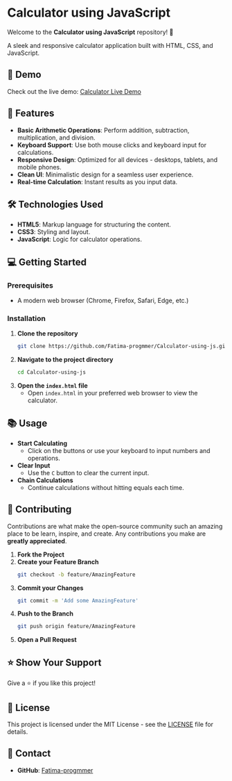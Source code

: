 # Calculator using JavaScript

Welcome to the **Calculator using JavaScript** repository! 🧮

A sleek and responsive calculator application built with HTML, CSS, and JavaScript.

## 🚀 Demo

Check out the live demo: [Calculator Live Demo](https://your-live-demo-link.com)

## 🌟 Features

- **Basic Arithmetic Operations**: Perform addition, subtraction, multiplication, and division.
- **Keyboard Support**: Use both mouse clicks and keyboard input for calculations.
- **Responsive Design**: Optimized for all devices - desktops, tablets, and mobile phones.
- **Clean UI**: Minimalistic design for a seamless user experience.
- **Real-time Calculation**: Instant results as you input data.

## 🛠️ Technologies Used

- **HTML5**: Markup language for structuring the content.
- **CSS3**: Styling and layout.
- **JavaScript**: Logic for calculator operations.

## 💻 Getting Started

### Prerequisites

- A modern web browser (Chrome, Firefox, Safari, Edge, etc.)

### Installation

1. **Clone the repository**
   ```bash
   git clone https://github.com/Fatima-progmmer/Calculator-using-js.git
   ```
2. **Navigate to the project directory**
   ```bash
   cd Calculator-using-js
   ```
3. **Open the `index.html` file**
   - Open `index.html` in your preferred web browser to view the calculator.

## 📚 Usage

- **Start Calculating**
  - Click on the buttons or use your keyboard to input numbers and operations.
- **Clear Input**
  - Use the `C` button to clear the current input.
- **Chain Calculations**
  - Continue calculations without hitting equals each time.

## 🤝 Contributing

Contributions are what make the open-source community such an amazing place to be learn, inspire, and create. Any contributions you make are **greatly appreciated**.

1. **Fork the Project**
2. **Create your Feature Branch**
   ```bash
   git checkout -b feature/AmazingFeature
   ```
3. **Commit your Changes**
   ```bash
   git commit -m 'Add some AmazingFeature'
   ```
4. **Push to the Branch**
   ```bash
   git push origin feature/AmazingFeature
   ```
5. **Open a Pull Request**

## ⭐️ Show Your Support

Give a ⭐️ if you like this project!

## 📝 License

This project is licensed under the MIT License - see the [LICENSE](LICENSE) file for details.

## 📧 Contact

- **GitHub**: [Fatima-progmmer](https://github.com/Fatima-progmmer)

